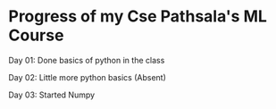 # Progress of my Cse Pathsala's ML Course
Day 01:
Done basics of python in the class

Day 02:
Little more python basics (Absent)

Day 03:
Started Numpy
